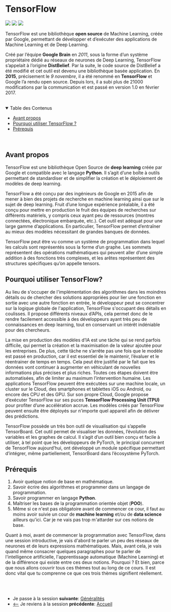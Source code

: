 # TensorFlow
![](https://img.shields.io/badge/tensorflow-2.11.0-orange)
![](https://img.shields.io/badge/lastest-2023--02--28-success)
![](https://img.shields.io/badge/contact-dr.mokira%40gmail.com-blueviolet)

TensorFlow est une bibliothèque **open source** de Machine Learning, créée par Google, permettant de développer et d’exécuter des applications de Machine Learning et de Deep Learning.<br/>

Créé par l’équipe **Google Brain** en *2011*, sous la forme d’un système propriétaire dédié au réseaux de neurones de Deep Learning, TensorFlow s’appelait à l’origine **DistBelief**. Par la suite, le code source de DistBelief a été modifié et cet outil est devenu une bibliothèque basée application. En **2015**, précisement le *9 novembre*, il a été renommé en **TensorFlow** et Google l’a rendu open source. Depuis lors, il a subi plus de 21000 modifications par la communication et est passé en version 1.0 en février 2017.

<br/>

<details id="table-content" open>
    <summary>Table des Contenus</summary>
    <ul>
        <li><a href="#avant-propos">Avant propos</a> </li>
        <li><a href="#pourquoi-utiliser-tensorflow">Pourquoi utiliser TensorFlow ?</a> </li>
        <li><a href="#prérequis">Prérequis</a> </li>
    </ul>

</details>
<br/>


## Avant propos
TensorFlow est une bibliothèque Open Source de **deep learning** créée par Google et compatible avec le langage **Python**. Il s’agit d’une boîte à outils permettant de standardiser et de simplifier la création et le déploiement de modèles de deep learning.<br/>

TensorFlow a été conçu par des ingénieurs de Google en 2015 afin de mener à bien des projets de recherche en machine learning ainsi que sur le sujet de deep learning. Fruit d’une longue expérience préalable, il a été conçu pour mettre en production le fruit des équipes de recherches sur différents matériels, y compris ceux ayant peu de ressources (montres connectées, électronique embarquée, etc.). Cet outil est adéquat pour une large gamme d’applications. En particulier, TensorFlow permet d’entraîner au mieux des modèles nécessitant de grandes banques de données. <br/>

TensorFlow peut être vu comme un système de programmation dans lequel les calculs sont représentés sous la forme d’un graphe. Les sommets représentent des opérations mathématiques qui peuvent aller d’une simple addition à des fonctions très complexes, et les arêtes représentent des structures spécifiques qu’on appelle tensors.

## Pourquoi utiliser TensorFlow?
Au lieu de s'occuper de l'implémentation des algorithmes dans les moindres détails ou de chercher des solutions appropriées pour lier une fonction en sortie avec une autre fonction en entrée, le développeur peut se concentrer sur la logique globale de l'application, TensorFlow s'occupant des détails en coulisses. Il propose différents niveaux d’APIs, cela permet donc de le rendre facilement accessible à des développeurs ayant très peu de connaissances en deep learning, tout en conservant un intérêt indéniable pour des chercheurs.<br/>

La mise en production des modèles d’IA est une tâche qui se rend parfois difficile, qui permet la création et la maximisation de la valeur ajoutée pour les entreprises. De plus, cette tâche ne s’arrête pas une fois que le modèle est passé en production, car il est essentiel de le maintenir, l’évaluer et le réentrainer de temps en temps. Cela peut être justifié par le fait que les données vont continuer à augmenter en véhiculant de nouvelles informations plus précises et plus riches. Toutes ces étapes doivent être automatisées, afin de limiter au maximum l’intervention humaine. Les applications TensorFlow peuvent être exécutées sur une machine locale, un cluster sur le Cloud, des smartphones et tablettes iOS ou Android, ou encore des CPU et des GPU. Sur son propre Cloud, Google propose d’exécuter TensorFlow sur ses puces **TensorFlow Processing Unit (TPU)** pour profiter d’une accélération accrue. Les modèles créés par TensorFlow peuvent ensuite être déployés sur n’importe quel appareil afin de délivrer des prédictions.<br/>

TensorFlow possède un très bon outil de visualisation qui s’appelle TensorBoard. Cet outil permet de visualiser les données, l’évolution des variables et les graphes de calcul. Il s’agit d’un outil bien conçu et facile à utiliser, à tel point que les développeurs de PyTorch, le principal concurrent de TensorFlow aujourd’hui, ont développé un module spécifique permettant d’intégrer, même partiellement, TensorBoard dans l’écosystème PyTorch.

## Prérequis
1. Avoir quelque notion de base en mathématique.
2. Savoir écrire des algorithmes et programmer dans un langage de programmation.
3. Savoir programmer en langage **Python**.
4. Maîtriser les bases de la programmation orientée objet (**POO**).
5. Même si ce n'est pas obligatoire avant de commencer ce cour, il faut au moins avoir suivie un cour de **machine learning** et/ou de **data science** ailleurs qu'ici. Car je ne vais pas trop m'attarder sur ces notions de base.<br/>

Quant à moi, avant de commencer la programmation avec TensorFlow, dans une session introductive, je vais d'abord te parler un peu des réseaux de neurones et de leurs expressions mathématiques. Mais, avant cela, je vais quand même consacrer quelques paragraphes pour te parler de l'intelligence artificielle, l'apprentissage automatique (Machine Learning) et de la différence qui existe entre ces deux notions. Pourquoi ? Et bien, parce que nous allons couvrir tous ces thèmes tout au long de ce cours. Il est donc vital que tu comprenne ce que ces trois thèmes signifient réellement.



<br/>
<br/>


- Je passe à la session **suivante**: [Généralités](./generalities/README.md)
- [<--](../README.md) Je reviens à la session **précédente**: [Accueil](../README.md)

